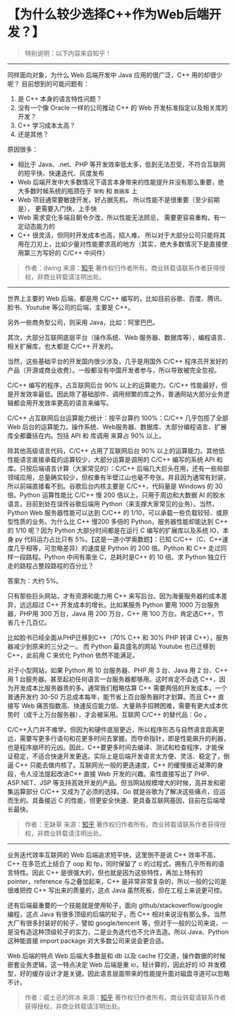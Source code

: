 ﻿# 【为什么较少选择C++作为Web后端开发？】

> 特别说明：以下内容来自知乎！

---

同样面向对象，为什么 Web 后端开发中 Java 应用的很广泛，C++ 用的却很少呢？
目前想到的可能问题有：

1. 是 C++ 本身的语言特性问题？
2. 没有一个像 Oracle 一样的公司推动 C++ 的 Web 开发标准指定以及相关库的开发？
3. C++ 学习成本太高？
4. 还是其他？

原因很多：

- 相比于 Java、.net、PHP 等开发效率低太多，低到无法忍受，不符合互联网的短平快、快速迭代、灰度发布
- Web 后端开发中大多数情况下语言本身带来的性能提升并没有那么重要，绝大多数时候系统的瓶颈在于 `架构` 和 `数据库` 上
- Web 项目通常要敏捷开发，好占据先机， 所以性能不是很重要（至少前期是）， 更需要入门快，上手快
- Web 需求变化多端且朝令夕改，所以性能无法顾忌， 需要更容易重构，有一定动态能力的
- C++ 很灵活，但同时开发成本也高，招人难， 所以对于大部分公司只能将其用在刀刃上，比如少量对性能要求高的地方（其实，绝大多数情况下是直接使用第三方写好的 C/C++ 中间件）

> 作者：dwing
来源：[知乎](https://www.zhihu.com/question/26782196/answer/975604841)
著作权归作者所有。商业转载请联系作者获得授权，非商业转载请注明出处。

---

世界上主要的 Web 后端，都是用 C/C++ 编写的，比如目前谷歌、百度、腾讯、脸书、Youtube 等公司的后端，主要是 C++。

另外一些商务型公司，则采用 Java，比如：阿里巴巴。

其次，大部分互联网底层平台（操作系统、Web 服务器、数据库等），编程语言、相关扩展库，也大都是 C/C++ 开发的。

当然，这些基础平台的开发国内很少涉及，几乎是用国外 C/C++ 程序员开发好的产品（开源或商业收费）。一般都没有中国开发者参与，所以导致被完全忽视。

C/C++ 编写的程序，占互联网后台 90% 以上的运算能力。C/C++ 性能最好，但是开发效率最低。因此除了基础部件、调用频繁的库之外，普通网站大部分业务逻辑都会用开发效率更高的语言来编写。

C/C++ 占互联网后台运算能力统计：按平台算约 100%：C/C++ 几乎包揽了全部 Web 后台的运算能力。操作系统、Web服务器、数据库、大部分编程语言、扩展库全都囊括在内。包括 API 和 库调用 来算占 90% 以上。

除其他高级语言代码，C/C++ 占用了互联网后台 90% 以上的运算能力。其他低性能语言直接承载的运算较少，大部分运算是调用的 C/C++ 编写的系统 API 和 库。只按后端语言计算（大家常见的）：C/C++ 后端几大巨头在用，还有一些局部领域应用，总量确实较少，但权重有半壁江山也毫不夸张。并且因为通常有封装，所以前端直接看不到。谷歌后台内核主要是 C/C++，代码量是 Windows 的 30 倍。Python 运算性能比 C/C++ 慢 200 倍以上，只用于周边和大数据 AI 的胶水语言。目前到处在误传谷歌后端用 Python（来支撑大家常见的业务）。当然，Python Web 服务器性能可以达到 C/C++ 的 1/10，可以承载一些负载较轻、或原型性质的业务。为什么比 C++ 慢200 多倍的 Python，服务器性能却能达到 C++ 的 1/10 呢？因为 Python 大部分时间都是在运行 C 编写的扩展库以及系统 IO，本身 py 代码运力占比只有 5%。【这是一道小学奥数题】：已知 C/C++（C、C++速度几乎相等，可忽略差异）的速度是 Python 的 200 倍。Python 和 C++ 走过同样一段路程。Python 中间有乘坐 C，总耗时是C++ 的 10 倍。求 Python 独立行走的路程占整段路程的百分比？

答案为：大约 5%。

只有那些巨头网站，才有资源和能力用 C++ 来写后台。因为海量服务器的成本差异，远远超过 C++ 开发成本的增长。比如某服务 Python 要用 1000 万台服务器，PHP用 300 万台，Java 用 200 万台，C++ 用 100 万台。肯定选C++，节省几十几百亿。

比如脸书已经全面从PHP迁移到C++（70% C++ 和 30% PHP 转译 C++），服务器减少到原来的三分之一。 而 Python 最具盛名的网站 Youtube 也已迁移到 C++，此前用 C 来优化 Python 依然不能满足。

对于小型网站，如果 Python 用 10 台服务器、PHP 用 3 台、Java 用 2 台、C++ 用 1 台服务器。甚至起初任何语言一台服务器都够用。这时肯定不会选 C++，因为开发成本比服务器贵的多。通常我们粗略估算 C++ 需要两倍的开发成本，一个普通开发约 30-50 万总成本每年，能节省上百台服务器时才划算。而且 C++ 直接写 Web 痛苦指数高、快速反应能力低、大量熟手招聘困难，需要有更大成本优势时（成千上万台服务器），才会被采用。互联网 C/C++ 的替代品：Go 。

C/C++入门并不难学。但因为和硬件底层更近，所以程序形态与自然语言距离更远，需要写更多行语句和花更多时间去掌握。而夺命指针，即是性能飙升的利器，也是程序崩坏的元凶。因此，C++要更多时间去编译、测试和检查程序，才能保证稳定，不适合快速开发更迭。实际上是后端开发语言太方便、灵活、稳定了，倒逼 C++ 只能去做内核了。互联网光一般的更迭速度，C++ 的缓慢接近凝滞的身段，令人没法提起改进C++ 直接 Web 开发的兴趣。索性直接写出了 PHP、ASP.NET、JSP 等支持高效开发的产品。但当网站规模增大的时候，高并发和密集运算部分 C/C++ 又成为了必须的选择。Go 就是谷歌为了解决这些痛点，应运而生的。具备接近 C 的性能，但更安全快速、更具备互联网基因，目前在后端增长最快。

> 作者：无缺草
> 来源：[知乎](https://www.zhihu.com/question/26782196/answer/968086477?utm_source=wechat_session)
著作权归作者所有。商业转载请联系作者获得授权，非商业转载请注明出处。

---

业务迭代效率互联网的 Web 后端追求短平快，这里倒不是说 C++ 效率不高，C++ 在多范式上结合了 oop 和 fp，同时保留了 c 的过程式，拥有几乎所有的语言特性。因此 C++ 是很强大的，但也就是因为这些特性，再加上特有的 pointer，reference 与之叠加起来，C++ 是非常非常复杂的，所以一般的公司是很难把控 C++ 写出来的质量的，这点 Java 虽然死板，但在工程上来说更可控。

还有后端最重要的一个技能就是使用轮子，面向 github/stackoverflow/google 编程，这点 Java 有很多顶级的后端的轮子，而 C++ 相对来说没有那么多。当然大厂有很多封装好的轮子，譬如 google/tencent 等，但对于一般的公司来说，一是没有造这种顶级轮子的实力，二是业务迭代也不允许去造。所以 Java、Python 这种能直接 import package 对大多数公司来说会更合适。

Web 后端的特点 Web 后端大多数是和 db 以及 cache 打交道，操作数据的时候嵌套业务逻辑，这一特点决定 Web 后端是重 io，轻计算的，因此好的 IO 并发模型，好的缓存设计才是关键。因此语言层面带来的性能提升面对磁盘寻道可以忽略不计。

> 作者：威士忌的碎冰
来源：[知乎](https://www.zhihu.com/question/26782196/answer/993217316)
著作权归作者所有。商业转载请联系作者获得授权，非商业转载请注明出处。
